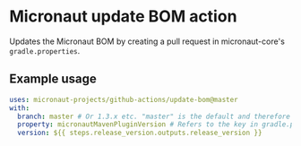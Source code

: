 # Micronaut update BOM action

Updates the Micronaut BOM by creating a pull request in micronaut-core's `gradle.properties`.

## Example usage

```yaml
uses: micronaut-projects/github-actions/update-bom@master
with:
  branch: master # Or 1.3.x etc. "master" is the default and therefore it could be omitted
  property: micronautMavenPluginVersion # Refers to the key in gradle.properties
  version: ${{ steps.release_version.outputs.release_version }}
```
